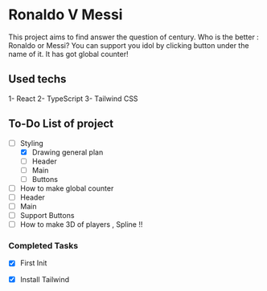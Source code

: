 # Ronaldo V Messi

This project aims to find answer the question of century. Who is the better : Ronaldo or Messi? You can support you idol by clicking button under the name of it. It has got global counter!

## Used techs

1- React
2- TypeScript
3- Tailwind CSS

## To-Do List of project

- [ ] Styling
  - [x] Drawing general plan
  - [ ] Header
  - [ ] Main
  - [ ] Buttons
- [ ] How to make global counter
- [ ] Header
- [ ] Main
- [ ] Support Buttons
- [ ] How to make 3D of players , Spline !!

### Completed Tasks

- [x] First Init
- [x] Install Tailwind

